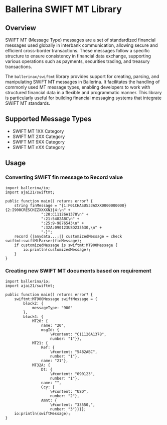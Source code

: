 # Ballerina SWIFT MT Library

## Overview

SWIFT MT (Message Type) messages are a set of standardized financial messages used globally in interbank communication, allowing secure and efficient cross-border transactions. These messages follow a specific structure to ensure consistency in financial data exchange, supporting various operations such as payments, securities trading, and treasury transactions.

The `ballerinax/swiftmt` library provides support for creating, parsing, and manipulating SWIFT MT messages in Ballerina. It facilitates the handling of commonly used MT message types, enabling developers to work with structured financial data in a flexible and programmatic manner. This library is particularly useful for building financial messaging systems that integrate SWIFT MT standards. 

## Supported Message Types

- SWIFT MT 1XX Category
- SWIFT MT 2XX Category
- SWIFT MT 9XX Category
- SWIFT MT nXX Category

## Usage

### Converting SWIFT fin message to Record value

```ballerina
import ballerina/io;
import ajai21/swiftmt;

public function main() returns error? {
    string finMessage = "{1:F01CHASUS33AXXX0000000000}{2:I900CRESCHZZXXXXN}{4:\n" +
                ":20:C11126A1378\n" +
                ":21:5482ABC\n" +
                ":25:9-9876543\n" +
                ":32A:090123USD233530,\n" +
                "-}"; 
    record {|anydata...;|} customizedMessage = check swiftmt:swiftMtParser(finMessage);
    if customizedMessage is swiftmt:MT900Message {
        io:println(customizedMessage);
    }
}
```

### Creating new SWIFT MT documents based on requirement

```ballerina
import ballerina/io;
import ajai21/swiftmt;

public function main() returns error? {
    swiftmt:MT900Message swiftMessage = { 
        block2: {
            messageType: "900"
        }, 
        block4: {
            MT20: {
                name: "20", 
                msgId: {
                    \#content: "C11126A1378", 
                    number: "1"}}, 
            MT21: {
                Ref: {
                    \#content: "5482ABC", 
                    number: "1"}, 
                name: "21"}, 
            MT32A: {
                Dt: {
                    \#content: "090123", 
                    number: "1"}, 
                name: "", 
                Ccy: {
                    \#content: "USD", 
                    number: "2"}, 
                Amnt: {
                    \#content: "33550,", 
                    number: "3"}}}};
    io:println(swiftMessage);
}
```
